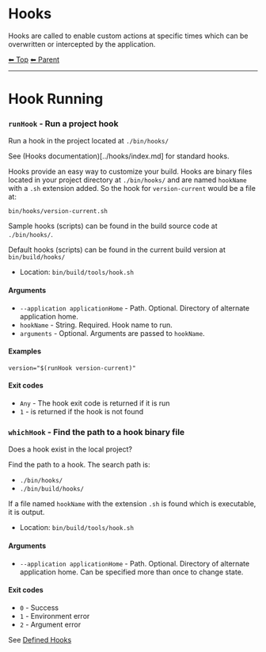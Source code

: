 # Hooks

Hooks are called to enable custom actions at specific times which can be overwritten or intercepted by the application.

<!-- TEMPLATE header 2 -->
[⬅ Top](index.md) [⬅ Parent ](../index.md)
<hr />

# Hook Running

### `runHook` - Run a project hook

Run a hook in the project located at `./bin/hooks/`

See (Hooks documentation)[../hooks/index.md] for standard hooks.

Hooks provide an easy way to customize your build. Hooks are binary files located in your project directory at `./bin/hooks/` and are named `hookName` with a `.sh` extension added.
So the hook for `version-current` would be a file at:

    bin/hooks/version-current.sh

Sample hooks (scripts) can be found in the build source code at `./bin/hooks/`.

Default hooks (scripts) can be found in the current build version at `bin/build/hooks/`

- Location: `bin/build/tools/hook.sh`

#### Arguments

- `--application applicationHome` - Path. Optional. Directory of alternate application home.
- `hookName` - String. Required. Hook name to run.
- `arguments` - Optional. Arguments are passed to `hookName`.

#### Examples

    version="$(runHook version-current)"

#### Exit codes

- `Any` - The hook exit code is returned if it is run
- `1` - is returned if the hook is not found

### `whichHook` - Find the path to a hook binary file

Does a hook exist in the local project?

Find the path to a hook. The search path is:

- `./bin/hooks/`
- `./bin/build/hooks/`

If a file named `hookName` with the extension `.sh` is found which is executable, it is output.

- Location: `bin/build/tools/hook.sh`

#### Arguments

- `--application applicationHome` - Path. Optional. Directory of alternate application home. Can be specified more than once to change state.

#### Exit codes

- `0` - Success
- `1` - Environment error
- `2` - Argument error

See [Defined Hooks](hooks.md)
